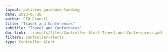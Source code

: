 ```yaml
---
layout: policies-guidance-landing 
date: 2013-05-28
author: CFO Council
title: "Travel and Conferences"
subtitle: "Travel and Conferences"
doc-link: ../assets/files/Controller-Alert-Travel-and-Conferencess.pdf
filters: controller-alerts
type: Controller Alert
---
```

